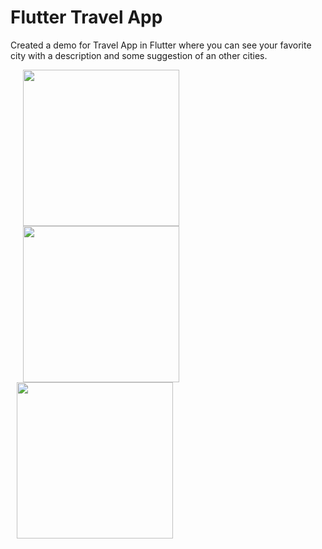 # **Flutter Travel App**

Created a demo for Travel App in Flutter where you can see your favorite city with a description and some suggestion of an other cities.

<p float="left">
  <img src="https://user-images.githubusercontent.com/56515652/66832908-1d0d8b00-ef5b-11e9-8205-847f334217be.PNG" 
       width=250 hspace="20"/> 
  <img src="https://user-images.githubusercontent.com/56515652/66832909-1da62180-ef5b-11e9-8fbf-183ae4933e98.PNG"
       width=250 hspace="20"/> 
  <img src="https://user-images.githubusercontent.com/56515652/66832911-1da62180-ef5b-11e9-91d1-49d419b187f7.PNG" 
       width=250 hspace="10"/>
</p>

